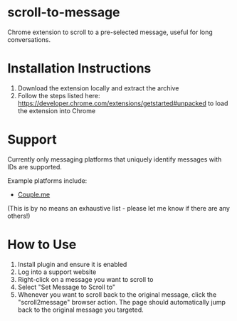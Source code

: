# scroll-to-message
Chrome extension to scroll to a pre-selected message, useful for long conversations.

# Installation Instructions

1. Download the extension locally and extract the archive
2. Follow the steps listed here: https://developer.chrome.com/extensions/getstarted#unpacked to load the extension into Chrome

# Support

Currently only messaging platforms that uniquely identify messages with IDs are supported.

Example platforms include:

- [Couple.me](https://app.couple.me)

(This is by no means an exhaustive list - please let me know if there are any others!)

# How to Use

1. Install plugin and ensure it is enabled
2. Log into a support website
3. Right-click on a message you want to scroll to
4. Select "Set Message to Scroll to"
5. Whenever you want to scroll back to the original message, click the "scroll2message" browser action. The page should automatically jump back to the original message you targeted.
